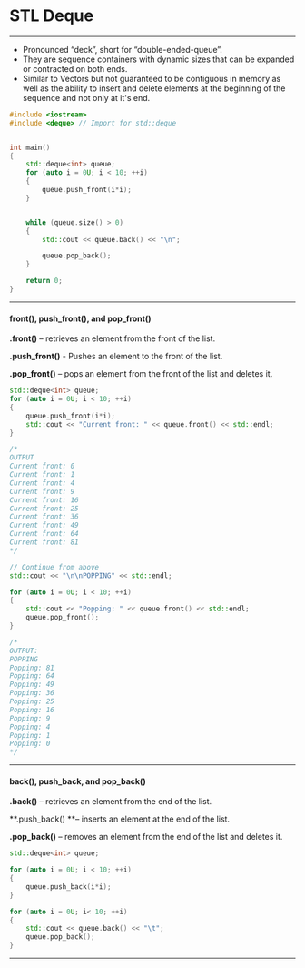 # STL Deque

---

* Pronounced “deck”, short for “double-ended-queue”.
* They are sequence containers with dynamic sizes that can be expanded or contracted on both ends.
* Similar to Vectors but not guaranteed to be contiguous in memory as well as the ability to insert and delete elements at the beginning of the sequence and not only at it's end. 

```cpp
#include <iostream>
#include <deque> // Import for std::deque


int main()
{
    std::deque<int> queue;
    for (auto i = 0U; i < 10; ++i)
    {
        queue.push_front(i*i);
    }


    while (queue.size() > 0)
    {
        std::cout << queue.back() << "\n";

        queue.pop_back();
    }

    return 0;
}
```

---

#### front\(\), push\_front\(\), and pop\_front\(\)

**.front\(\)** – retrieves an element from the front of the list.

**.push\_front\(\)** - Pushes an element to the front of the list.

**.pop\_front\(\)** – pops an element from the front of the list and deletes it.

```cpp
std::deque<int> queue;
for (auto i = 0U; i < 10; ++i)
{
    queue.push_front(i*i);
    std::cout << "Current front: " << queue.front() << std::endl;
}

/*
OUTPUT
Current front: 0
Current front: 1
Current front: 4
Current front: 9
Current front: 16
Current front: 25
Current front: 36
Current front: 49
Current front: 64
Current front: 81
*/
```

```cpp
// Continue from above
std::cout << "\n\nPOPPING" << std::endl;

for (auto i = 0U; i < 10; ++i)
{
    std::cout << "Popping: " << queue.front() << std::endl;
    queue.pop_front();
}

/*
OUTPUT:
POPPING
Popping: 81
Popping: 64
Popping: 49
Popping: 36
Popping: 25
Popping: 16
Popping: 9
Popping: 4
Popping: 1
Popping: 0
*/
```

---

#### back\(\), push\_back, and pop\_back\(\)

**.back\(\)** – retrieves an element from the end of the list.

**.push\_back\(\) **– inserts an element at the end of the list.

**.pop\_back\(\)** – removes an element from the end of the list and deletes it.

```cpp
std::deque<int> queue;

for (auto i = 0U; i < 10; ++i)
{
	queue.push_back(i*i);
}

for (auto i = 0U; i< 10; ++i)
{
	std::cout << queue.back() << "\t";
	queue.pop_back();
}
```

---



